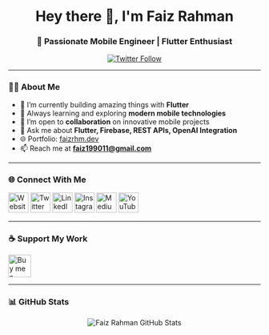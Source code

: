 <h1 align="center">Hey there 👋, I'm Faiz Rahman</h1>
<h3 align="center">🚀 Passionate Mobile Engineer | Flutter Enthusiast</h3>

<p align="center">
  <a href="https://twitter.com/faiz_rhm" target="_blank">
    <img src="https://img.shields.io/twitter/follow/faiz_rhm?logo=twitter&style=for-the-badge" alt="Twitter Follow" />
  </a>
</p>

---

### 👨‍💻 About Me

- 🔭 I’m currently building amazing things with **Flutter**
- 🌱 Always learning and exploring **modern mobile technologies**
- 🤝 I’m open to **collaboration** on innovative mobile projects
- 💬 Ask me about **Flutter, Firebase, REST APIs, OpenAI Integration**
- 🌐 Portfolio: [faizrhm.dev](https://faizrhm.dev/)
- 📫 Reach me at **faiz199011@gmail.com**

---

### 🌐 Connect With Me

<p align="left">
  <a href="https://faizrhm.dev/" target="_blank"><img src="https://uxwing.com/wp-content/themes/uxwing/download/web-app-development/website-icon.png" alt="Website" height="40" width="40"></a>
  <a href="https://twitter.com/faiz_rhm" target="_blank"><img src="https://uxwing.com/wp-content/themes/uxwing/download/brands-and-social-media/x-social-media-logo-icon.png" alt="Twitter" height="40" width="40"></a>
  <a href="https://www.linkedin.com/in/faiz-rhm/" target="_blank"><img src="https://uxwing.com/wp-content/themes/uxwing/download/brands-and-social-media/linkedin-color-icon.png" alt="LinkedIn" height="40" width="40"></a>
  <a href="https://www.instagram.com/faiz.rhm/" target="_blank"><img src="https://uxwing.com/wp-content/themes/uxwing/download/brands-and-social-media/instagram-color-icon.png" alt="Instagram" height="40" width="40"></a>
  <a href="https://medium.com/@Faiz_Rhm" target="_blank"><img src="https://uxwing.com/wp-content/themes/uxwing/download/brands-and-social-media/medium-square-icon.png" alt="Medium" height="40" width="40"></a>
  <a href="https://www.youtube.com/@FaizRhm/" target="_blank"><img src="https://uxwing.com/wp-content/themes/uxwing/download/brands-and-social-media/youtube-color-icon.png" alt="YouTube" height="40" width="40"></a>
</p>

---

### ☕ Support My Work

<a href="https://ko-fi.com/faizrhm" target="_blank">
  <img src="https://cdn.ko-fi.com/cdn/kofi3.png?v=3" height="45" alt="Buy me a coffee" />
</a>

---

### 📊 GitHub Stats

<p align="center">
  <img src="https://github-readme-stats.vercel.app/api?username=Faiz-rhm&show_icons=true&theme=default" alt="Faiz Rahman GitHub Stats" />
</p>

